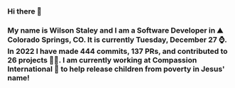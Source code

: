 ### Hi there 👋

### My name is Wilson Staley and I am a Software Developer in ⛰ Colorado Springs, CO.  It is currently Tuesday, December 27 ⌚. In 2022 I have made 444 commits, 137 PRs, and contributed to 26 projects 👨‍💻. I am currently working at Compassion International 🏢 to help release children from poverty in Jesus' name!